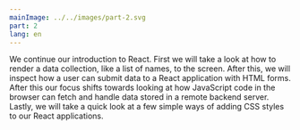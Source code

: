 ```yaml
---
mainImage: ../../images/part-2.svg
part: 2
lang: en
---
```


<div class="intro">

We continue our introduction to React. First we will take a look at how to render a data collection, like a list of names, to the screen. After this, we will inspect how a user can submit data to a React application with HTML forms. After this our focus shifts towards looking at how JavaScript code in the browser can fetch and handle data stored in a remote backend server. Lastly, we will take a quick look at a few simple ways of adding CSS styles to our React applications.

</div>